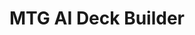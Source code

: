 ---
inProgress: false
title: "MTG AI Deck Builder"
description: "An AI-powered tool for creating optimized Magic: The Gathering decks"
img_alt: "MTG AI Deck Builder"
link: "https://github.com/georgejieh/mtg_ai_deck_builder"
tags: ["Python", "Unsupervised Learning", "API Integration", "Data Analysis"]
imgSrc: "mtg-deck-builder"
---